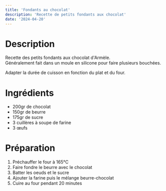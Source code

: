 ```yaml
---
title: 'Fondants au chocolat'
description: 'Recette de petits fondants aux chocolat'
date: '2024-04-20'
---
```


# Description

Recette des petits fondants aux chocolat d'Armèle.  
Généralement fait dans un moule en silicone pour faire plusieurs bouchées.

Adapter la durée de cuisson en fonction du plat et du four.

# Ingrédients

- 200gr de chocolat
- 150gr de beurre
- 175gr de sucre
- 3 cuillères à soupe de farine
- 3 œufs

# Préparation

1) Préchauffer le four à 165°C
2) Faire fondre le beurre avec le chocolat
3) Batter les oeuds et le sucre
4) Ajouter la farine puis le mélange beurre-chocolat
5) Cuire au four pendant 20 minutes
